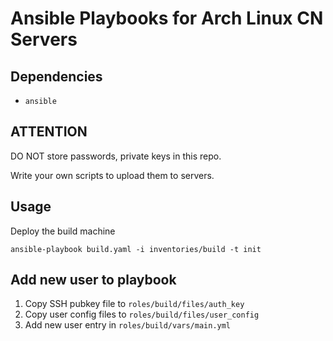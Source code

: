 Ansible Playbooks for Arch Linux CN Servers
========================

## Dependencies

* `ansible`

## ATTENTION

DO NOT store passwords, private keys in this repo.

Write your own scripts to upload them to servers.

## Usage

Deploy the build machine

```
ansible-playbook build.yaml -i inventories/build -t init
```

## Add new user to playbook

1. Copy SSH pubkey file to `roles/build/files/auth_key`
2. Copy user config files to `roles/build/files/user_config`
3. Add new user entry in `roles/build/vars/main.yml`


